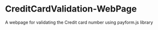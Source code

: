 # CreditCardValidation-WebPage
A webpage for validating the Credit card number using payform.js library
